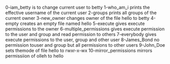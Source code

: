 0-iam_betty is to change current user to betty
1-who_am_i prints the effective username of the current user
2-groups prints all groups of the current owner
3-new_owner changes owner of the file hello to betty
4-empty creates an empty file named hello
5-execute gives execute permissions to the owner
6-multiple_permissions gives execute permission to the user and group and read permission to others
7-everybody gives execute permissions to the user, group and other user
8-James_Bond no permission touser and group but all permissions to other users
9-John_Doe sets themode of file hello to rwxr-x-wx
10-mirror_permissions mirrors permissiion of olleh to hello
